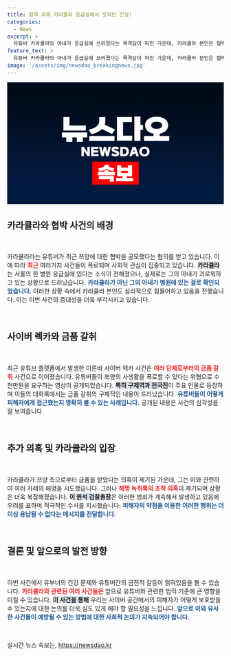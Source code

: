 ```yaml
---
title: 잠적 의혹 카라큘라 응급실에서 포착된 진실!
categories:
  - News
excerpt: >
  유튜버 카라큘라의 아내가 응급실에 쓰러졌다는 목격담이 퍼진 가운데, 카라큘라 본인은 협박 공모 혐의로 논란에 휘말린 상황입니다. 최근 사이버렉카 사건이 불거지며 그가 받았던 의심스러운 돈들도 확인되고 있어 파장이 커지고 있습니다.
feature_text: >
  유튜버 카라큘라의 아내가 응급실에 쓰러졌다는 목격담이 퍼진 가운데, 카라큘라 본인은 협박 공모 혐의로 논란에 휘말린 상황입니다. 최근 사이버렉카 사건이 불거지며 그가 받았던 의심스러운 돈들도 확인되고 있어 파장이 커지고 있습니다.
image: '/assets/img/newsdao_breakingnews.jpg'
---
```


<p><img src="/assets/img/newsdao_breakingnews.jpg" alt="firstkoreanews 속보" /></p>

<h2 data-ke-size="size26">카라큘라와 협박 사건의 배경</h2>

<p data-ke-size="size16">&nbsp;</p>

<p>카라큘라라는 유튜버가 최근 쯔양에 대한 협박을 공모했다는 혐의를 받고 있습니다. 이에 따라 <b><span style="color: #ee2323;">최근</span></b> 여러가지 사건들이 폭로되며 사회적 관심이 집중되고 있습니다. <b><span style="background-color: #21538527;">카라큘라</span></b>는 서울의 한 병원 응급실에 있다는 소식이 전해졌으나, 실제로는 그의 아내가 괴로워하고 있는 상황으로 드러났습니다. <b><span style="color: #1a5490;">카라큘라가 아닌 그의 아내가 병원에 있는 걸로 확인되었습니다.</span></b> 이러한 상황 속에서 카라큘라 본인도 심리적으로 힘들어하고 있음을 전했습니다. 이는 이번 사건의 중대성을 더욱 부각시키고 있습니다.</p>

<p data-ke-size="size16">&nbsp;</p>

<h2 data-ke-size="size26">사이버 렉카와 금품 갈취</h2>

<p data-ke-size="size16">&nbsp;</p>

<p>최근 유튜브 플랫폼에서 발생한 이른바 사이버 렉카 사건은 <b><span style="color: #ee2323;">여러 단체로부터의 금품 갈취</span></b> 사건으로 이어졌습니다. 유튜버들이 쯔양의 사생활을 폭로할 수 있다는 위협으로 수천만원을 요구하는 영상이 공개되었습니다. <b><span style="background-color: #21538527;">특히 구제역과 전국진</span></b>이 주요 인물로 등장하며 이들의 대화록에서는 금품 갈취의 구체적인 내용이 드러났습니다. <b><span style="color: #1a5490;">유튜버들이 어떻게 피해자에게 접근했는지 명확히 볼 수 있는 사례입니다.</span></b> 공개된 내용은 사건의 심각성을 잘 보여줍니다.</p>

<p data-ke-size="size16">&nbsp;</p>

<h2 data-ke-size="size26">추가 의혹 및 카라큘라의 입장</h2>

<p data-ke-size="size16">&nbsp;</p>

<p>카라큘라가 쯔양 측으로부터 금품을 받았다는 의혹이 제기된 가운데, 그는 이와 관련하여 여러 차례의 해명을 시도했습니다. 그러나 <b><span style="color: #ee2323;">해명 녹취록의 조작 의혹</span></b>이 제기되며 상황은 더욱 복잡해졌습니다. <b><span style="background-color: #21538527;">이 원석 검찰총장</span></b>은 이러한 범죄가 계속해서 발생하고 있음에 우려를 표하며 적극적인 수사를 지시했습니다. <b><span style="color: #1a5490;">피해자의 약점을 이용한 이러한 행위는 더 이상 용납될 수 없다는 메시지를 전달합니다.</span></b></p>

<p data-ke-size="size16">&nbsp;</p>

<h2 data-ke-size="size26">결론 및 앞으로의 발전 방향</h2>

<p data-ke-size="size16">&nbsp;</p>

<p>이번 사건에서 유부녀의 건강 문제와 유튜버간의 금전적 갈등이 얽혀있음을 볼 수 있습니다. <b><span style="color: #ee2323;">카라큘라와 관련된 여러 사건들은</span></b> 앞으로 유튜버와 관련한 법적 기준에 큰 영향을 미칠 수 있습니다. <b><span style="background-color: #21538527;">이 사건을 통해</span></b> 우리는 사이버 공간에서의 피해자가 어떻게 보호받을 수 있는지에 대한 논의를 더욱 심도 있게 해야 할 필요성을 느낍니다. <b><span style="color: #1a5490;">앞으로 이와 유사한 사건들이 예방될 수 있는 방법에 대한 사회적 논의가 지속되어야 합니다.</span></b></p>

<p data-ke-size="size16">&nbsp;</p>
실시간 뉴스 속보는, <a href="https://newsdao.kr" rel="dofollow">https://newsdao.kr</a>


